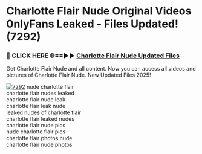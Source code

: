 # Charlotte Flair Nude Original Videos 0nlyFans Leaked - Files Updated! (7292)

<h3>🔴 CLICK HERE 🌐==►► <a href="https://tinyurl.com/52m3yx9h" rel="nofollow">Charlotte Flair Nude Updated Files</a></h3>

Get Charlotte Flair Nude and all content. Now you can access all videos and pictures of Charlotte Flair Nude. New Updated Files 2025!

[![7292](https://i.imgur.com/TnHtlc8.gif)](https://tinyurl.com/52m3yx9h)
nude charlotte flair<br>
charlotte flair nudes leaked<br>
charlotte flair nude leak<br>
charlotte flair leak nude<br>
leaked nudes of charlotte flair<br>
charlotte flair leaked nudes<br>
charlotte flair nude pics<br>
nude charlotte flair pics<br>
charlotte flair photos nude<br>
charlotte flair nude photos